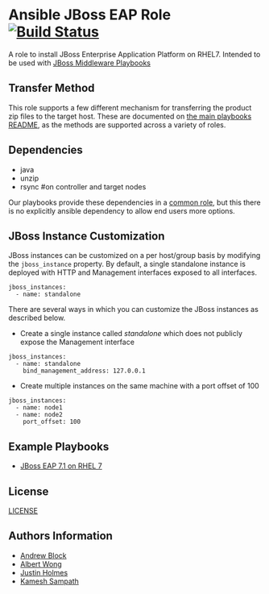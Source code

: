 Ansible JBoss EAP Role [![Build Status](https://travis-ci.org/redhat-cop/jboss_eap.svg)](https://travis-ci.org/redhat-cop/jboss_eap)
=================

A role to install JBoss Enterprise Application Platform on RHEL7. Intended to be used with [JBoss Middleware Playbooks](https://github.com/redhat-cop/ansible-middleware-playbooks)

Transfer Method
------------

This role supports a few different mechanism for transferring the product zip files to the target host. These are documented on [the main playbooks README](https://github.com/redhat-cop/ansible-middleware-playbooks), as the methods are supported across a variety of roles.


Dependencies
------------

- java
- unzip
- rsync #on controller and target nodes

Our playbooks provide these dependencies in a [common role](https://github.com/redhat-cop/ansible-middleware-playbooks/tree/master/roles/common), but this there is no explicitly ansible dependency to allow end users more options.

JBoss Instance Customization
----------------

JBoss instances can be customized on a per host/group basis by modifying the `jboss_instance` property. By default, a single standalone instance is deployed with HTTP and Management interfaces exposed to all interfaces. 

```
jboss_instances:
  - name: standalone
```

There are several ways in which you can customize the JBoss instances as described below.


* Create a single instance called _standalone_ which does not publicly expose the Management interface

```
jboss_instances:
  - name: standalone
    bind_management_address: 127.0.0.1
```

* Create multiple instances on the same machine with a port offset of 100

```
jboss_instances:
  - name: node1
  - name: node2
    port_offset: 100
```

Example Playbooks
----------------

- [JBoss EAP 7.1 on RHEL 7](https://github.com/redhat-cop/ansible-middleware-playbooks/blob/master/eap7.1-rhel7.yml)

License
-------

[LICENSE](./LICENSE)

Authors Information
------------------

* [Andrew Block](https://github.com/sabre1041)
* [Albert Wong](https://github.com/alberttwong)
* [Justin Holmes](https://github.com/sherl0cks)
* [Kamesh Sampath](https://github.com/kameshsampath)
